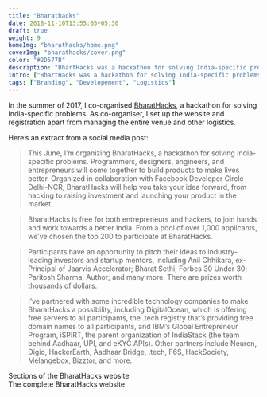 ```yaml
---
title: "Bharathacks"
date: 2018-11-10T13:55:05+05:30
draft: true
weight: 9
homeImg: "bharathacks/home.png"
coverImg: "bharathacks/cover.png"
color: "#2D577B"
description: "BhartHacks was a hackathon for solving India-specific problems."
intro: ["BhartHacks was a hackathon for solving India-specific problems."]
tags: ["Branding", "Developement", "Logistics"]
---
```


In the summer of 2017, I co-organised [BharatHacks](https://bharathacks.github.io/), a hackathon for solving India-specific problems. As co-organiser, I set up the website and registration apart from managing the entire venue and other logistics.

Here’s an extract from a social media post:

> This June, I’m organizing BharatHacks, a hackathon for solving India-specific problems. Programmers, designers, engineers, and entrepreneurs will come together to build products to make lives better. Organized in collaboration with Facebook Developer Circle Delhi-NCR, BharatHacks will help you take your idea forward, from hacking to raising investment and launching your product in the market.

>BharatHacks is free for both entrepreneurs and hackers, to join hands and work towards a better India. From a pool of over 1,000 applicants, we’ve chosen the top 200 to participate at BharatHacks.

>Participants have an opportunity to pitch their ideas to industry-leading investors and startup mentors, including Anil Chhikara, ex-Principal of Jaarvis Accelerator; Bharat Sethi, Forbes 30 Under 30; Paritosh Sharma, Author; and many more. There are prizes worth thousands of dollars.

>I’ve partnered with some incredible technology companies to make BharatHacks a possibility, including DigitalOcean, which is offering free servers to all participants, the .tech registry that’s providing free domain names to all participants, and IBM’s Global Entrepreneur Program, iSPIRT, the parent organization of IndiaStack (the team behind Aadhaar, UPI, and eKYC APIs). Other partners include Neuron, Digio, HackerEarth, Aadhaar Bridge, .tech, F6S, HackSociety, Melangebox, Bizztor, and more.

<div class="centered image-container large">
    <div class="row">
        <div class="img-col col-xs-12 col-md-6">
            <img src="/img/bharathacks/1.png" alt="">
        </div>
        <div class="img-col col-xs-12 col-md-6">
            <img src="/img/bharathacks/2.png" alt="">
        </div>
        <div class="img-col col-xs-12 col-md-6">
            <img src="/img/bharathacks/3.png" alt="">
        </div>
        <div class="img-col col-xs-12 col-md-6">
            <img src="/img/bharathacks/4.png" alt="">
        </div>
        <div class="img-col col-xs-12 col-md-6">
            <img src="/img/bharathacks/5.png" alt="">
        </div>
        <div class="img-col col-xs-12 col-md-6">
            <img src="/img/bharathacks/6.png" alt="">
        </div>
    </div>
    <span class="image-caption">Sections of the BharatHacks website</span>
</div>

<div class="centered image-container">
    <div class="row">
        <div class="img-col col-xs-12 col-md-12">
            <img src="/img/bharathacks/7.png" alt="" class="shadow-img">
        </div>
    </div>
    <span class="image-caption">The complete BharatHacks website</span>
</div>